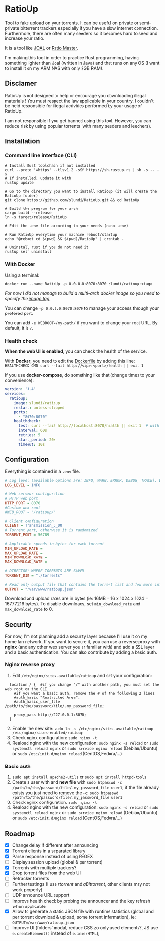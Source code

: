 # RatioUp

Tool to fake upload on your torrents. It can be useful on private or semi-private bittorrent trackers especially if you have a slow internet connection. Furthermore,
there are often many seeders so it becomes hard to seed and increase your ratio.

It is a tool like [JOAL](https://github.com/anthonyraymond/joal) or [Ratio Master](http://ratiomaster.net/).

I'm making this tool in order to practice Rust programming, having something lighter than Joal (written in Java) and that runs on any OS (I want to install it on my ARM NAS with only 2GB RAM).

## Disclamer

RatioUp is not designed to help or encourage you downloading illegal materials ! You must respect the law applicable in your country. I couldn't be held responsible for illegal activities performed by your usage of RatioUp.

I am not responsible if you get banned using this tool. However, you can reduce risk by using popular torrents (with many seeders and leechers).

## Installation

### Command line interface (CLI)

```shell
# Install Rust toolchain if not installed
curl --proto '=https' --tlsv1.2 -sSf https://sh.rustup.rs | sh -s -- -y
# If installed, update it with
rustup update

# Go to the directory you want to install RatioUp (it will create the RatioUp folder)
git clone https://github.com/slundi/RatioUp.git && cd RatioUp

# Build the program for your arch
cargo build --release
ln -s target/release/RatioUp

# Edit the .env file according to your needs (nano .env)

# Run RatioUp everytime your machine reboot/startup
echo "@reboot cd $(pwd) && $(pwd)/RatioUp" | crontab -

# Uninstall rust if you do not need it
rustup self uninstall
```

### With Docker

Using a terminal:

```shell
docker run --name RatioUp -p 0.0.0.0:8070:8070 slundi/ratioup:<tag>
```

*For now I did not manage to build a multi-arch docker image so you need to specify the [image tag](https://hub.docker.com/r/slundi/ratioup/tags)*

You can change `-p 0.0.0.0:8070:8070` to manage your access through your prefered port.

You can add `-e WEBROOT=/my-path/` if you want to change your root URL. By default, it is `/`.

### Health check

**When the web UI is enabled**, you can check the health of the service.

With **Docker**, you need to edit the [Dockerfile](Dockerfile) by adding this line: `HEALTHCHECK CMD curl --fail http://<ip>:<port>/health || exit 1`

If you use **docker-compose**, do something like that (change times to your convenience):

```yaml
version: '3.4'
services:
  ratioup:
    image: slundi/ratioup
    restart: unless-stopped
    ports:
      - "8070:8070"
    healthcheck:
      test: curl --fail http://localhost:8070/health || exit 1  # with wget: wget --no-verbose --tries=1 --spider http://localhost:8070/health || exit 1
      interval: 60s
      retries: 5
      start_period: 20s
      timeout: 10s
```

## Configuration

Everything is contained in a `.env` file.

```ini
# Log level (available options are: INFO, WARN, ERROR, DEBUG, TRACE). Default is `INFO`.
LOG_LEVEL = INFO

# Web serveur configuration
# HTTP web port
HTTP_PORT = 8070
#Custom web root
#WEB_ROOT = "/ratioup/"

# Client configuration
CLIENT = Transmission_3_00
# Torrent port, otherwise it is randomized
TORRENT_PORT = 56789

# Applicable speeds in bytes for each torrent
MIN_UPLOAD_RATE = 
MAX_UPLOAD_RATE =
MIN_DOWNLOAD_RATE = 
MAX_DOWNLOAD_RATE = 

# DIRECTORY WHERE TORRENTS ARE SAVED
TORRENT_DIR = "./torrents"

# Read only output file that contains the torrent list and few more information in order to be used for an external program
OUTPUT = "/var/www/ratioup.json"
```

Download and upload rates are in bytes (ie: 16MB = 16 x 1024 x 1024 = 16777216 bytes).
To disable downloads, set `min_download_rate` and `max_download_rate` to 0.

## Security

For now, I'm not planning add a security layer because I'll use it on my home lan network. If you want to secure it, you can use a reverse proxy with **nginx** (and any other web server you ar familiar with) and add a SSL layer and a basic authentication. You can also contribute by adding a basic auth.

### Nginx reverse proxy

1. Edit `/etc/nginx/sites-available/ratioup` and set your configuration:

```nginx
  location / {  #if you change "/" with another path, you must set the web root on the CLI
    #if you want a basic auth, remove the # of the following 2 lines
    #auth_basic “Restricted Area”;
    #auth_basic_user_file /path/to/the/password/file/.my_password_file;

    proxy_pass http://127.0.0.1:8070;
  }
```

2. Enable the new site: `sudo ln -s /etc/nginx/sites-available/ratioup /etc/nginx/sites-enabled/ratioup`
3. Check nginx configuration: `sudo nginx -t`
4. Reaload nginx with the new configuration: `sudo nginx -s reload` or `sudo systemctl reload nginx` or `sudo service nginx reload` (Debian/Ubuntu) or `sudo /etc/init.d/nginx reload` (CentOS,Fedora/...)

### Basic auth

1. `sudo apt install apache2-utils` or `sudo apt install httpd-tools`
2. Create a user with and **new file** with `sudo htpasswd -c /path/to/the/password/file/.my_password_file user1`, if the file already exists you just need to remove the `-c`: `sudo htpasswd /path/to/the/password/file/.my_password_file user1`
3. Check nginx configuration: `sudo nginx -t`
4. Reaload nginx with the new configuration: `sudo nginx -s reload` or `sudo systemctl reload nginx` or `sudo service nginx reload` (Debian/Ubuntu) or `sudo /etc/init.d/nginx reload` (CentOS,Fedora/...)

## Roadmap

- [x] Change delay if different after announcing
- [x] Torrent clients in a separated library
- [x] Parse response instead of using REGEX
- [ ] Display session upload (global & per torrent)
- [x] Torrents with multiple trackers?
- [x] Drop torrent files from the web UI
- [ ] Retracker torrents
- [ ] Further testings (I use *rtorrent* and *qBittorrent*, other clients may not work properly)
- [ ] UDP announce URL support
- [ ] Improve health check by probing the announcer and the key refresh when applicable
- [x] Allow to generate a static JSON file with runtime statistics (global and per torrent download & upload, some torrent information), ie: `OUTPUT=/var/www/ratioup.json`
- [ ] Improve UI (folders' modal, reduce CSS zo only used elements?, JS use `e.createElement()` instead of `e.innerHTML`);
